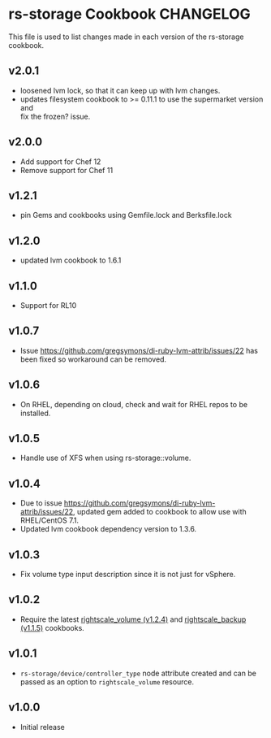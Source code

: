 rs-storage Cookbook CHANGELOG
=============================

This file is used to list changes made in each version of the rs-storage cookbook.

v2.0.1
------
- loosened lvm lock, so that it can keep up with lvm changes.
- updates filesystem cookbook to >= 0.11.1 to use the supermarket version and \
  fix the frozen? issue.

v2.0.0
------

- Add support for Chef 12
- Remove support for Chef 11

v1.2.1
------
- pin Gems and cookbooks using Gemfile.lock and Berksfile.lock


v1.2.0
------

- updated lvm cookbook to 1.6.1

v1.1.0
------

- Support for RL10

v1.0.7
------

- Issue https://github.com/gregsymons/di-ruby-lvm-attrib/issues/22 has been fixed so workaround can be removed.

v1.0.6
------

- On RHEL, depending on cloud, check and wait for RHEL repos to be installed.

v1.0.5
------

- Handle use of XFS when using rs-storage::volume.

v1.0.4
------

- Due to issue https://github.com/gregsymons/di-ruby-lvm-attrib/issues/22, updated gem added to cookbook
  to allow use with RHEL/CentOS 7.1.
- Updated lvm cookbook dependency version to 1.3.6.

v1.0.3
------

- Fix volume type input description since it is not just for vSphere.

v1.0.2
------

- Require the latest [rightscale_volume (v1.2.4)] and [rightscale_backup (v1.1.5)] cookbooks.

[rightscale_volume (v1.2.4)]: https://github.com/rightscale-cookbooks/rightscale_volume/releases/tag/v1.2.4
[rightscale_backup (v1.1.5)]: https://github.com/rightscale-cookbooks/rightscale_backup/releases/tag/v1.1.5

v1.0.1
------

- `rs-storage/device/controller_type` node attribute created and can be passed as an option
  to `rightscale_volume` resource.

v1.0.0
------

- Initial release
